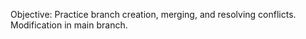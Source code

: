 Objective: Practice branch creation, merging, and resolving conflicts.
Modification in main branch.
